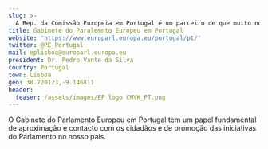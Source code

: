 ```yaml
---
slug: >-
  A Rep. da Comissão Europeia em Portugal é um parceiro de que muito nos orgulhamos!
title: Gabinete do Paralemnto Europeu em Portugal
website: 'https://www.europarl.europa.eu/portugal/pt/'
twitter: @PE_Portugal
mail: eplisboa@europarl.europa.eu
president: Dr. Pedro Vante da Silva
country: Portugal
town: Lisboa
geo: 38.720123,-9.146811
header:
  teaser: /assets/images/EP logo CMYK_PT.png
---
```

O Gabinete do Parlamento Europeu em Portugal tem um papel fundamental de aproximação e contacto com os cidadãos e de promoção das iniciativas do Parlamento no nosso país.
